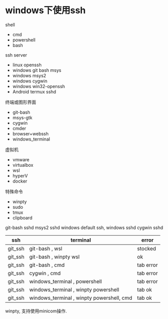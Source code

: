 # windows下使用ssh 

shell
- cmd
- powershell
- bash


ssh server
- linux openssh
- windows git bash msys
- windows msys2 
- windows cygwin
- windows win32-openssh
- Android termux sshd


终端或图形界面
- git-bash
- msys-gtk
- cygwin
- cmder
- browser+webssh
- windows_terminal



虚拟机
- vmware
- virtualbox
- wsl 
- hyperV
- docker


特殊命令
- winpty 
- sudo 
- tmux
- clipboard



git-bash sshd
msys2 sshd
windows default ssh, windows sshd
cygwin sshd



|ssh|terminal| error|
|---|---| ---|
|git_ssh|git-bash , wsl| stocked|
|git_ssh|git-bash , winpty wsl| ok|
|git_ssh|git-bash , cmd| tab error|
|git_ssh|cygwin , cmd| tab error|
|git_ssh|windows_terminal , powershell| tab error|
|git_ssh|windows_terminal , winpty powershell| tab ok|
|git_ssh|windows_terminal , winpty powershell, cmd| tab ok|


winpty, 支持使用minicom操作.


